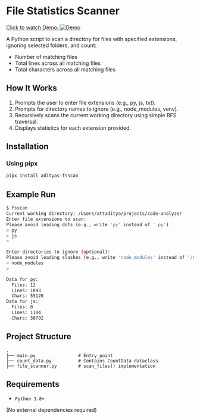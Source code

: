 # File Statistics Scanner

[Click to watch Demo: ![Demo](https://img.youtube.com/vi/I9h9QZ44rgo/hqdefault.jpg)](https://www.youtube.com/watch?v=I9h9QZ44rgo)
<!-- <video src="demo.mp4" controls autoplay loop muted width="100%"></video> -->

A Python script to scan a directory for files with specified extensions, ignoring selected folders, and count:
-	Number of matching files
-	Total lines across all matching files
-	Total characters across all matching files

## How It Works
1. Prompts the user to enter file extensions (e.g., py, js, txt).
2. Prompts for directory names to ignore (e.g., node_modules, venv).
3. Recursively scans the current working directory using simple BFS traversal.
4. Displays statistics for each extension provided.

## Installation

### Using pipx
```sh
pipx install adityas-fsscan
```

## Example Run

```bash
$ fsscan
Current working directory: /Users/attaditya/projects/code-analyzer
Enter file extensions to scan: 
Please avoid leading dots (e.g., write 'py' instead of '.py').
> py
> js
> 

Enter directories to ignore (optional): 
Please avoid leading slashes (e.g., write 'node_modules' instead of '/node_modules').
> node_modules
> 

Data for py:
  Files: 12
  Lines: 1893
  Chars: 55120
Data for js:
  Files: 8
  Lines: 1104
  Chars: 30792
```

## Project Structure

```
.
├── main.py                # Entry point
├── count_data.py          # Contains CountData dataclass
├── file_scanner.py        # scan_files() implementation
```

## Requirements
- `Python 3.8+`

(No external dependencies required)

